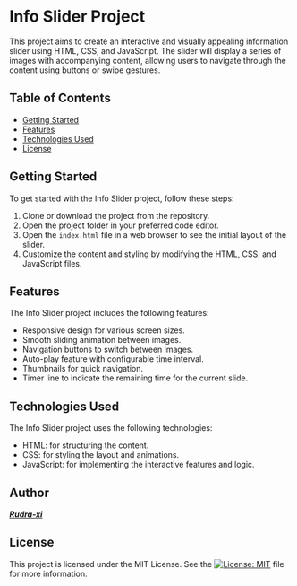 # Info Slider Project

This project aims to create an interactive and visually appealing information slider using HTML, CSS, and JavaScript. The slider will display a series of images with accompanying content, allowing users to navigate through the content using buttons or swipe gestures.

## Table of Contents

- [Getting Started](#getting-started)
- [Features](#features)
- [Technologies Used](#technologies-used)
- [License](#license)

## Getting Started

To get started with the Info Slider project, follow these steps:

1. Clone or download the project from the repository.
2. Open the project folder in your preferred code editor.
3. Open the `index.html` file in a web browser to see the initial layout of the slider.
4. Customize the content and styling by modifying the HTML, CSS, and JavaScript files.

## Features

The Info Slider project includes the following features:

- Responsive design for various screen sizes.
- Smooth sliding animation between images.
- Navigation buttons to switch between images.
- Auto-play feature with configurable time interval.
- Thumbnails for quick navigation.
- Timer line to indicate the remaining time for the current slide.

## Technologies Used

The Info Slider project uses the following technologies:

- HTML: for structuring the content.
- CSS: for styling the layout and animations.
- JavaScript: for implementing the interactive features and logic.

## Author

***[Rudra-xi](https://github.com/rudra-xi)***

## License

This project is licensed under the MIT License. See the [![License: MIT](https://img.shields.io/badge/License-MIT-orange.svg)](/LICENSE) file for more information.
